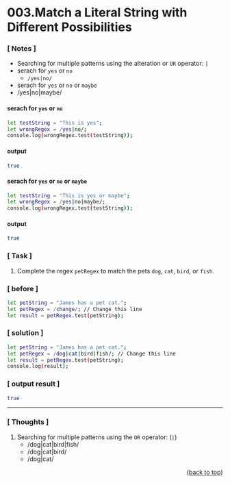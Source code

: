 <a name="topage"></a>

# 003.Match a Literal String with Different Possibilities

### [ Notes ]
  * Searching for multiple patterns using the alteration or `OR` operator: `|`
  * serach for `yes` or `no`
     * `/yes|no/`
  * serach for `yes` or `no` or `maybe`
  * /yes|no|maybe/
    
#### serach for `yes` or `no`
```sh
let testString = "This is yes";
let wrongRegex = /yes|no/;
console.log(wrongRegex.test(testString));
```

#### output
```sh
true
```

#### serach for `yes` or `no` or `maybe`
```sh
let testString = "This is yes or maybe";
let wrongRegex = /yes|no|maybe/;
console.log(wrongRegex.test(testString));
```

#### output
```sh
true
```

### [ Task ]
  1. Complete the regex `petRegex` to match the pets `dog`, `cat`, `bird`, or `fish`.

### [ before ]
```sh
let petString = "James has a pet cat.";
let petRegex = /change/; // Change this line
let result = petRegex.test(petString);
```

### [ solution ]
```sh
let petString = "James has a pet cat.";
let petRegex = /dog|cat|bird|fish/; // Change this line
let result = petRegex.test(petString);
console.log(result);
```

### [ output result ]
```sh
true
```

-----

### [ Thoughts ]
  1. Searching for multiple patterns using the `OR` operator: (`|`)
     * /dog|cat|bird|fish/
     * /dog|cat|bird/
     * /dog|cat/
  

<p align="right">(<a href="#topage">back to top</a>)</p>
<br/>
<br/>
